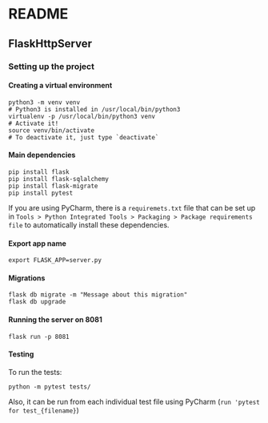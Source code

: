 # README

## FlaskHttpServer

### Setting up the project

#### Creating a virtual environment

```
python3 -m venv venv
# Python3 is installed in /usr/local/bin/python3
virtualenv -p /usr/local/bin/python3 venv
# Activate it!
source venv/bin/activate
# To deactivate it, just type `deactivate`
```

#### Main dependencies
```shell script
pip install flask
pip install flask-sqlalchemy
pip install flask-migrate
pip install pytest
```

If you are using PyCharm, there is a `requiremets.txt` file that can be set up in `Tools > Python Integrated Tools > Packaging > Package requirements file` to automatically install these dependencies.

#### Export app name
```shell script
export FLASK_APP=server.py
```

#### Migrations
```shell script
flask db migrate -m "Message about this migration"
flask db upgrade
```

#### Running the server on 8081
```shell script
flask run -p 8081
```

#### Testing
To run the tests:
```shell script
python -m pytest tests/
```


Also, it can be run from each individual test file using PyCharm (`run 'pytest for test_{filename}`)
